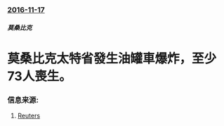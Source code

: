 ### [2016-11-17](/news/2016/11/17/index.md)

##### 莫桑比克
# 莫桑比克太特省發生油罐車爆炸，至少73人喪生。 




### 信息来源:

1. [Reuters](http://www.reuters.com/article/us-mozambique-accident-idUSKBN13C2GI?il=0)
